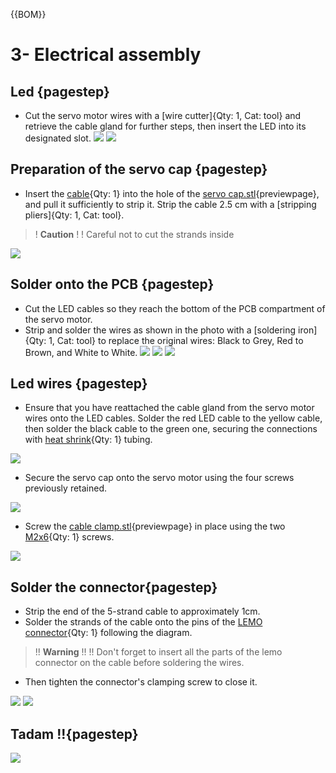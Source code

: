 {{BOM}}

# 3- Electrical assembly

## Led {pagestep}

* Cut the servo motor wires with a [wire cutter]{Qty: 1, Cat: tool} and retrieve the cable gland for further steps, then insert the LED into its designated slot.
![](images/parts_assembly/wire_cut.jpg)
![](images/parts_assembly/led_cut_wires.jpg)
<!-- You can drag and drop your images directly here and use this template -->


## Preparation of the servo cap {pagestep}

* Insert the [cable](Parts.yaml#cable){Qty: 1} into the hole of the [servo cap.stl](3d_models/servo_cap.stl){previewpage}, and pull it sufficiently to strip it. Strip the cable 2.5 cm with a [stripping pliers]{Qty: 1, Cat: tool}. 


>! **Caution** 
>!
>!  Careful not to cut the strands inside


![](images/parts_assembly/wire_cap.jpg)

## Solder onto the PCB {pagestep}

* Cut the LED cables so they reach the bottom of the PCB compartment of the servo motor.
* Strip and solder the wires as shown in the photo with a [soldering iron]{Qty: 1, Cat: tool} to replace the original wires: Black to Grey, Red to Brown, and White to White.
![](images/parts_assembly/1_servo_circuit.jpg)
![](images/parts_assembly/2_servo_circuit.jpg)
![](images/parts_assembly/wires_soldering.jpg)

## Led wires {pagestep}

* Ensure that you have reattached the cable gland from the servo motor wires onto the LED cables. Solder the red LED cable to the yellow cable, then solder the black cable to the green one, securing the connections with [heat shrink](Parts.yaml#Heat_Shrink){Qty: 1} tubing.

![](images/parts_assembly/soldering_led.jpg)

* Secure the servo cap onto the servo motor using the four screws previously retained.

![](images/parts_assembly/cap_secured.jpg)

* Screw the [cable clamp.stl](3d_models/cable_clamp.stl){previewpage} in place using the two [M2x6](Parts.yaml#M2x6){Qty: 1} screws. 

![](images/parts_assembly/wire_secure.jpg)

## Solder the connector{pagestep}

* Strip the end of the 5-strand cable to approximately 1cm.
* Solder the strands of the cable onto the pins of the [LEMO connector](Parts.yaml#Lemo){Qty: 1} following the diagram.

>!! **Warning** 
>!!
>!! Don't forget to insert all the parts of the lemo connector on the cable before soldering the wires. 

* Then tighten the connector's clamping screw to close it.

![](images/parts_assembly/pvalve_elec_plan.jpg)
![](images/parts_assembly/pic_connector.jpg)

## Tadam !!{pagestep}

![](images/parts_assembly/pvalve.jpg)




